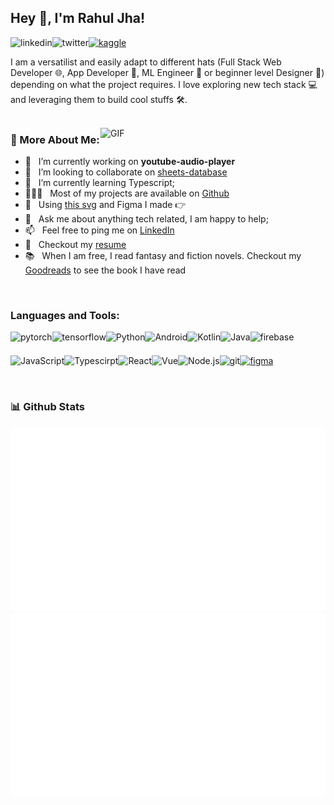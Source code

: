 ## Hey 👋, I'm Rahul Jha!
<a href='https://www.linkedin.com/in/rahul-jha98/'><img align='left' alt="linkedin" src="https://raw.githubusercontent.com/rahul-jha98/rahul-jha98/561d474902b59c7429ec22bb73e225696c27b202/assets/linkedin.svg" height='18px'/></a>
<a href='https://twitter.com/jharahul98/'><img align='left' alt="twitter" src="https://raw.githubusercontent.com/rahul-jha98/rahul-jha98/561d474902b59c7429ec22bb73e225696c27b202/assets/twitter.svg" height='18px'/></a>
<a href='https://www.kaggle.com/rahuljha98/'><img alt="kaggle" src="https://raw.githubusercontent.com/rahul-jha98/rahul-jha98/561d474902b59c7429ec22bb73e225696c27b202/assets/kaggle.svg" height='18px'/></a>


I am a versatilist and easily adapt to different hats (Full Stack Web Developer 🌐, App Developer 📱, ML Engineer 🤖 or beginner level Designer 🎨) depending on what the project requires. I love exploring new tech stack 💻 and leveraging them to build cool stuffs 🛠️. 
<br/>
<br/>

<img align="right" alt="GIF" src="https://raw.githubusercontent.com/rahul-jha98/rahul-jha98/main/techstack.gif" width="360px"/>
  
### 🧐 More About Me:

- 🔭 &nbsp; I’m currently working on **youtube-audio-player**
- 🤝 &nbsp; I’m looking to collaborate on [sheets-database](https://github.com/rahul-jha98/sheets-database)
- 🌱 &nbsp; I’m currently learning Typescript; 
- 👨🏻‍💻 &nbsp; Most of my projects are available on [Github](https://github.com/rahul-jha98?tab=repositories)
- 🎨 &nbsp; Using [this svg](https://storyset.com/illustration/javascript-frameworks/amico) and Figma I made 👉
- 💬 &nbsp; Ask me about anything tech related, I am happy to help;
- 📫 &nbsp; Feel free to ping me on [LinkedIn](https://www.linkedin.com/in/rahul-jha98/)
- 📝 &nbsp; Checkout my [resume](https://drive.google.com/file/d/1ZpR5pVBTnl_Qybq7GE3MGy1SB1JehVSE/view?usp=sharing)
- 📚 &nbsp; When I am free, I read fantasy and fiction novels. Checkout my [Goodreads](https://www.goodreads.com/rahul-jha98) to see the book I have read

<br>

### Languages and Tools:
<a href="https://pytorch.org/" target="_blank"> <img align="left" src="https://raw.githubusercontent.com/rahul-jha98/github_readme_icons/main/language_and_tools/pytorch/pytorch.svg" alt="pytorch" height="38px"/> </a> 
<a href="https://www.tensorflow.org" target="_blank"> <img align="left" src="https://raw.githubusercontent.com/rahul-jha98/github_readme_icons/main/language_and_tools/tensorflow/tensorflow.svg" alt="tensorflow" height="38px"/> </a> 
<a href="https://www.python.org" target="_blank"><img align="left" alt="Python" height ="38px" src="https://raw.githubusercontent.com/rahul-jha98/github_readme_icons/main/language_and_tools/python/python.svg"></a>
<a href="https://developer.android.com" target="_blank"> <img align="left" alt="Android" height ="38px" src="https://raw.githubusercontent.com/rahul-jha98/github_readme_icons/main/language_and_tools/android/android.svg"> </a>
<a href="https://kotlinlang.org" target="_blank"><img align="left" alt="Kotlin" height ="38px" src="https://raw.githubusercontent.com/rahul-jha98/github_readme_icons/main/language_and_tools/kotlin/kotlin.svg"></a>
<a href="https://www.java.com" target="_blank"><img align="left" alt="Java" height ="38px" src="https://raw.githubusercontent.com/rahul-jha98/github_readme_icons/main/language_and_tools/java/java.svg"></a>
<a href="https://firebase.google.com/" target="_blank"> <img align="left" src="https://raw.githubusercontent.com/rahul-jha98/github_readme_icons/main/language_and_tools/firebase/firebase.svg" alt="firebase" height ="38px"/> </a>
<a href="https://developer.mozilla.org/en-US/docs/Web/JavaScript" target="_blank"> <img align="left" alt="JavaScript" height ="38px"  src="https://raw.githubusercontent.com/rahul-jha98/github_readme_icons/main/language_and_tools/javascript/javascript.svg"> </a>
<a href="https://www.typescriptlang.org/" target="_blank"><img align="left" alt="Typescirpt" height ="38px" src="https://raw.githubusercontent.com/rahul-jha98/github_readme_icons/main/language_and_tools/typescript/typescript.svg"></a>
<a href="https://reactjs.org/" target="_blank"> <img align="left" alt="React" height ="38px" src="https://raw.githubusercontent.com/rahul-jha98/github_readme_icons/main/language_and_tools/react/react.svg"></a>
<a href="https://vuejs.org/" target="_blank"><img align="left" alt="Vue" height ="38px" src="https://raw.githubusercontent.com/rahul-jha98/github_readme_icons/main/language_and_tools/vue/vue.svg"></a>
<a href="https://nodejs.org" target="_blank"><img align="left" alt="Node.js" height ="38px" src="https://raw.githubusercontent.com/rahul-jha98/github_readme_icons/main/language_and_tools/node/node.svg"></a>
<a href="https://git-scm.com/" target="_blank"> <img src="https://raw.githubusercontent.com/rahul-jha98/github_readme_icons/main/language_and_tools/git-scm/git-scm.svg" align="left" alt="git" height='38px'/> </a>
<a href="https://www.figma.com/" target="_blank"> <img src="https://raw.githubusercontent.com/rahul-jha98/github_readme_icons/main/language_and_tools/figma/figma.svg" alt="figma" height='38px'/> </a>

<br>


### 📊 Github Stats
<a href='https://github.com/rahul-jha98/github-stats-transparent'>
  
![Stats Overview](https://raw.githubusercontent.com/rahul-jha98/github-stats-transparent/output/generated/overview.svg)
![Most Used Languages](https://raw.githubusercontent.com/rahul-jha98/github-stats-transparent/output/generated/languages.svg)
 </a>
